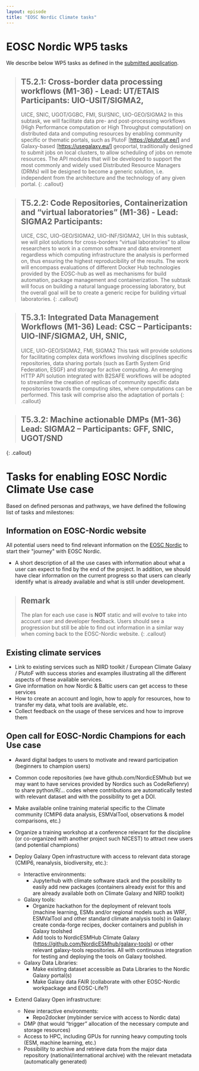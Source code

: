 ```yaml
---
layout: episode
title: "EOSC Nordic Climate tasks"
---
```


# EOSC Nordic WP5 tasks

We describe below WP5 tasks as defined in the [submitted application](https://wiki.neic.no/w/ext/img_auth.php/3/35/Proposal-SEP-210556427.pdf).

> ## T5.2.1: Cross-border data processing workflows (M1-36) - Lead: UT/ETAIS Participants: UIO-USIT/SIGMA2,
> UICE, SNIC, UGOT/GGBC, FMI, SU/SNIC, UIO-GEO/SIGMA2
> In this subtask, we will facilitate data pre- and post-processing workflows (High Performance computation or High
> Throughput computation) on distributed data and computing resources by enabling community specific or thematic
> portals, such as PlutoF [https://plutof.ut.ee/] and Galaxy-based [https://usegalaxy.eu/] geoportal, traditionally
> designed to submit jobs on local clusters, to allow scheduling of jobs on remote resources. The API modules that
> will be developed to support the most commonly and widely used Distributed Resource Managers (DRMs) will be
> designed to become a generic solution, i.e. independent from the architecture and the technology of any given portal.
{: .callout}

> ## T5.2.2: Code Repositories, Containerization and “virtual laboratories” (M1-36) - Lead: SIGMA2 Participants:
> UICE, CSC, UIO-GEO/SIGMA2, UIO-INF/SIGMA2, UH
> In this subtask, we will pilot solutions for cross-borders “virtual laboratories” to allow researchers to work in a
> common software and data environment regardless which computing infrastructure the analysis is performed on,
> thus ensuring the highest reproducibility of the results. The work will encompass evaluations of different Docker
> Hub technologies provided by the EOSC-hub as well as mechanisms for build automation, package management
> and containerization. The subtask will focus on building a natural language processing laboratory, but the overall
> goal will be to create a generic recipe for building virtual laboratories.
{: .callout}

> ## T5.3.1: Integrated Data Management Workflows (M1-36) Lead: CSC – Participants: UIO-INF/SIGMA2, UH, SNIC,
> UICE, UIO-GEO/SIGMA2, FMI, SIGMA2
> This task will provide solutions for facilitating complex data workflows involving disciplines specific repositories,
> data sharing portals (such as Earth System Grid Federation, ESGF) and storage for active computing. An emerging
> HTTP API solution integrated with B2SAFE workflows will be adopted to streamline the creation of replicas of
> community specific data repositories towards the computing sites, where computations can be performed. This task
> will comprise also the adaptation of portals
{: .callout}

> ## T5.3.2: Machine actionable DMPs (M1-36) Lead: SIGMA2 – Participants: GFF, SNIC, UGOT/SND
>
{: .callout}


# Tasks for enabling EOSC Nordic Climate Use case


Based on defined personas and pathways, we have defined the following list of tasks and milestones:


## Information on EOSC-Nordic website 

All potential users need to find relevant information on the [EOSC Nordic](https://www.eosc-nordic.eu/) to start their "journey" with EOSC Nordic.

   - A short description of all the use cases with information about what a user can expect to find by the end of the project. In addition, we should have clear information on the current progress so that users can clearly identify what is already available and what is still under development. 
   
> ## Remark
> The plan for each use case is **NOT** static and will evolve to take into account user and developer feedback. Users should see a progression but still be able to find out information in a similar way when coming back to the EOSC-Nordic website.
{: .callout}


## Existing climate services

- Link to existing services such as NIRD toolkit / European Climate Galaxy / PlutoF with success stories and examples illustrating all the different aspects of these available services.
- Give information on how Nordic & Baltic users can get access to these services
- How to create an account and login, how to apply for resources, how to transfer my data, what tools are available, etc.
- Collect feedback on the usage of these services and how to improve them

## Open call for EOSC-Nordic Champions for each Use case

- Award digital badges to users to motivate and reward participation (beginners to champion users)
- Common code repositories (we have github.com/NordicESMhub but we may want to have services provided by Nordics such as CodeRefienry) to share python/R/… codes where contributions are automatically tested with relevant dataset and with the possibility to get a DOI. 
- Make available online training material specific to the Climate community (CMIP6 data analysis, ESMValTool, observations & model comparisons, etc.)
- Organize a training workshop at a conference relevant for the discipline (or co-organized with another project such NICEST)  to attract new users (and potential champions)
- Deploy Galaxy Open infrastructure with access to relevant data storage (CMIP6, reanalysis, biodiversity, etc.):
      
	*  Interactive environments:
		+ Jupyterhub with climate software stack and the possibility to easily add new packages (containers already exist for this and are already available both on Climate Galaxy and NIRD toolkit) 
	* Galaxy tools:
		+ Organize hackathon for the deployment of relevant tools (machine learning, ESMs and/or regional models such as WRF, ESMValTool and other standard climate analysis tools) in Galaxy: create conda-forge recipes, docker containers and publish in Galaxy toolshed
		+ Add tools to NordicESMHub Climate Galaxy (https://github.com/NordicESMhub/galaxy-tools) or other relevant galaxy-tools repositories. All with continuous integration for testing and deploying the tools on Galaxy toolshed.
	* Galaxy Data Libraries:
		+ Make existing dataset accessible as Data Libraries to the Nordic Galaxy portal(s)
		+ Make Galaxy data FAIR (collaborate with other EOSC-Nordic workpackage and EOSC-Life?)
- Extend Galaxy Open infrastructure:
	* New interactive environments:
		+ Repo2docker (mybinder service with access to Nordic data)
	* DMP (that would “trigger” allocation of the necessary compute and storage resources)
	* Access to HPC, including GPUs for running heavy computing tools (ESM, machine learning, etc.)
	* Possibility to archive and retrieve data from the major data repository (national/international archive) with the relevant metadata (automatically generated) 

